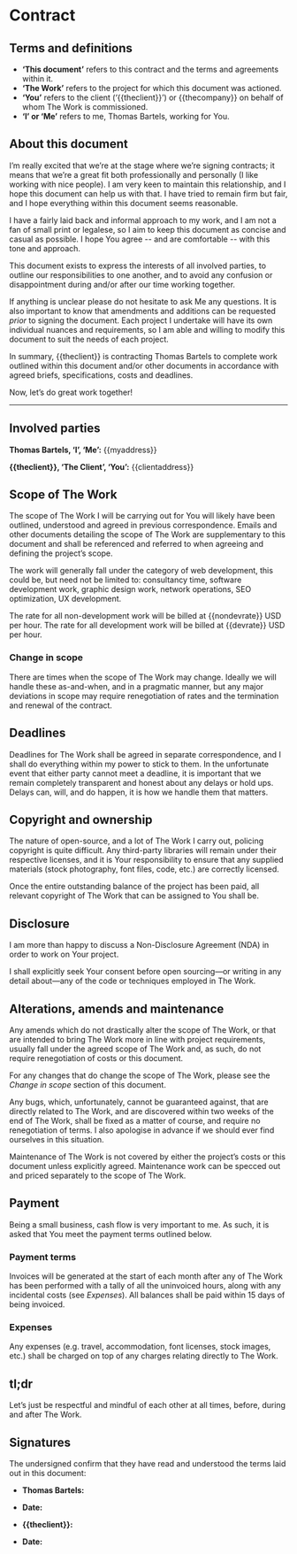 <!--DOCTYPE html><head><meta http-equiv="Content-Type" content="text/html; charset=utf-8"></head><body-->
# Contract

## Terms and definitions

* **‘This document’** refers to this contract and the terms and agreements within it.
* **‘The Work’** refers to the project for which this document was actioned.
* **‘You’** refers to the client (‘{{theclient}}’) or {{thecompany}} on behalf of whom The Work is commissioned.
* **‘I’ or ‘Me’** refers to me, Thomas Bartels, working for You.

## About this document

I’m really excited that we’re at the stage where we’re signing contracts; it means that we’re a great fit both professionally and personally (I like working with nice people). I am very keen to maintain this relationship, and I hope this document can help us with that. I have tried to remain firm but fair, and I hope everything within this document seems reasonable.

I have a fairly laid back and informal approach to my work, and I am not a fan of small print or legalese, so I aim to keep this document as concise and casual as possible. I hope You agree -- and are comfortable -- with this tone and approach.

This document exists to express the interests of all involved parties, to outline our responsibilities to one another, and to avoid any confusion or disappointment during and/or after our time working together.

If anything is unclear please do not hesitate to ask Me any questions. It is also important to know that amendments and additions can be requested _prior_ to signing the document. Each project I undertake will have its own individual nuances and requirements, so I am able and willing to modify this document to suit the needs of each project.

In summary, {{theclient}} is contracting Thomas Bartels to complete work outlined within this document and/or other documents in accordance with agreed briefs, specifications, costs and deadlines.

Now, let’s do great work together!

---

## Involved parties

**Thomas Bartels, ‘I’, ‘Me’:**
{{myaddress}}

**{{theclient}}, ‘The Client’, ‘You’:**
{{clientaddress}}

## Scope of The Work

The scope of The Work I will be carrying out for You will likely have been outlined, understood and agreed in previous correspondence. Emails and other documents detailing the scope of The Work are supplementary to this document and shall be referenced and referred to when agreeing and defining the project’s scope.

The work will generally fall under the category of web development, this could be, but need not be limited to: consultancy time, software development work, graphic design work, network operations, SEO optimization, UX development.

The rate for all non-development work will be billed at {{nondevrate}} USD per hour.
The rate for all development work will be billed at {{devrate}} USD per hour.

### Change in scope

There are times when the scope of The Work may change. Ideally we will handle these as-and-when, and in a pragmatic manner, but any major deviations in scope may require renegotiation of rates and the termination and renewal of the contract.

## Deadlines

Deadlines for The Work shall be agreed in separate correspondence, and I shall do everything within my power to stick to them. In the unfortunate event that either party cannot meet a deadline, it is important that we remain completely transparent and honest about any delays or hold ups. Delays can, will, and do happen, it is how we handle them that matters.

## Copyright and ownership

The nature of open-source, and a lot of The Work I carry out, policing copyright is quite difficult. Any third-party libraries will remain under their respective licenses, and it is Your responsibility to ensure that any supplied materials (stock photography, font files, code, etc.) are correctly licensed.

Once the entire outstanding balance of the project has been paid, all relevant copyright of The Work that can be assigned to You shall be.

## Disclosure

I am more than happy to discuss a Non-Disclosure Agreement (NDA) in order to work on Your project.

I shall explicitly seek Your consent before open sourcing—or writing in any detail about—any of the code or techniques employed in The Work.

## Alterations, amends and maintenance

Any amends which do not drastically alter the scope of The Work, or that are intended to bring The Work more in line with project requirements, usually fall under the agreed scope of The Work and, as such, do not require renegotiation of costs or this document.

For any changes that do change the scope of The Work, please see the _Change in scope_ section of this document.

Any bugs, which, unfortunately, cannot be guaranteed against, that are directly related to The Work, and are discovered within two weeks of the end of The Work, shall be fixed as a matter of course, and require no renegotiation of terms. I also apologise in advance if we should ever find ourselves in this situation.

Maintenance of The Work is not covered by either the project’s costs or this document unless explicitly agreed. Maintenance work can be specced out and priced separately to the scope of The Work.

## Payment

Being a small business, cash flow is very important to me. As such, it is asked that You meet the payment terms outlined below.

### Payment terms

Invoices will be generated at the start of each month after any of The Work has been performed with a tally of all the uninvoiced hours, along with any incidental costs (see _Expenses_). All balances shall be paid within 15 days of being invoiced.

### Expenses

Any expenses (e.g. travel, accommodation, font licenses, stock images, etc.) shall be charged on top of any charges relating directly to The Work.

## tl;dr

Let’s just be respectful and mindful of each other at all times, before, during and after The Work.

## Signatures

The undersigned confirm that they have read and understood the terms laid out in this document:

* **Thomas Bartels:**

* **Date:**

* **{{theclient}}:**

* **Date:**
